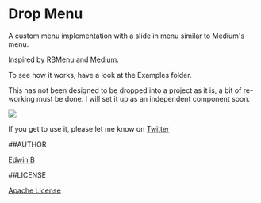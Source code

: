 # Drop Menu

A custom menu implementation with a slide in menu similar to Medium's menu.

Inspired by [RBMenu](https://github.com/RoshanNindrai/RBMenu) and [Medium](https://github.com/pixyzehn/MediumMenu).


To see how it works, have a look at the Examples folder.

This has not been designed to be dropped into a project as it is, a bit of re-working must be done. I will set it up as an independent component soon.


![](http://i.imgur.com/ese3dUO.gif)

If you get to use it, please let me know on [Twitter](http://www.twitter.com/edwinbosire)

##AUTHOR

[Edwin B](http://www.twitter.com/edwinbosire)

##LICENSE

[Apache License](https://github.com/edwinbosire/DropMenu/blob/master/LICENSE)
